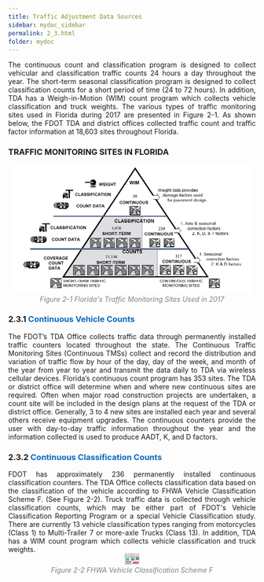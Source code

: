 ```yaml
---
title: Traffic Adjustment Data Sources
sidebar: mydoc_sidebar
permalink: 2_3.html
folder: mydoc
---
```


<div style="text-align: justify"> The continuous count and classification program is designed to collect vehicular and
classification traffic counts 24 hours a day throughout the year. The short-term
seasonal classification program is designed to collect classification counts for a short
period of time (24 to 72 hours). In addition, TDA has a Weigh-in-Motion (WIM) count
program which collects vehicle classification and truck weights. The various types of
traffic monitoring sites used in Florida during 2017 are presented in Figure 2-1. As
shown below, the FDOT TDA and district offices collected traffic count and traffic
factor information at 18,603 sites throughout Florida.</div>

### **TRAFFIC MONITORING SITES IN FLORIDA**
<center><img src="images/fig2_1.png" ></center>
<div style="text-align:center; color:grey"><i>Figure 2-1 Florida's Traffic Monitoring Sites Used in 2017</i></div> 


### **2.3.1 <span style="color:#0a69bb">Continuous Vehicle Counts</span>**


<div style="text-align: justify"> The FDOT’s TDA Office collects traffic data through permanently installed traffic
counters located throughout the state. The Continuous Traffic Monitoring Sites
(Continuous TMSs) collect and record the distribution and variation of traffic flow by hour of the day, day of the week, and month of the year from year to year and
transmit the data daily to TDA via wireless cellular devices. Florida’s continuous
count program has 353 sites. The TDA or district office will determine when and
where new continuous sites are required. Often when major road construction
projects are undertaken, a count site will be included in the design plans at the
request of the TDA or district office. Generally, 3 to 4 new sites are installed each year and several others receive equipment upgrades. The continuous counters provide
the user with day-to-day traffic information throughout the year and the information
collected is used to produce AADT, K, and D factors.</div>


### **2.3.2 <span style="color:#0a69bb">Continuous Classification Counts</span>**

<div style="text-align: justify"> FDOT has approximately 236 permanently installed continuous classification
counters. The TDA Office collects classification data based on the classification of the
vehicle according to FHWA Vehicle Classification Scheme F. (See Figure 2-2). Truck
traffic data is collected through vehicle classification counts, which may be either
part of FDOT&#39;s Vehicle Classification Reporting Program or a special Vehicle
Classification study. There are currently 13 vehicle classification types ranging from
motorcycles (Class 1) to Multi-Trailer 7 or more-axle Trucks (Class 13). In addition, TDA
has a WIM count program which collects vehicle classification and truck weights.</div>

<center><img src="images/fig2_2.png" width="6%" ></center>
<div style="text-align:center; color:grey"><i>Figure 2-2 FHWA Vehicle Classification Scheme F</i></div> 